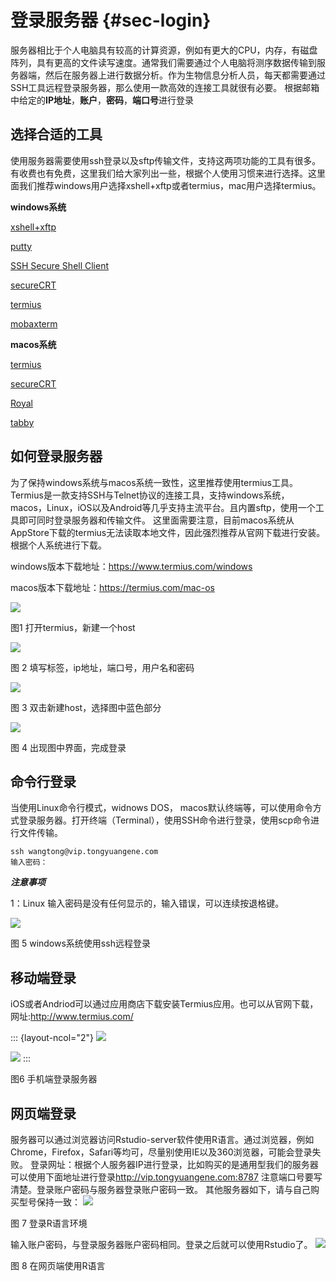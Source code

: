 # 登录服务器 {#sec-login}

服务器相比于个人电脑具有较高的计算资源，例如有更大的CPU，内存，有磁盘阵列，具有更高的文件读写速度。通常我们需要通过个人电脑将测序数据传输到服务器端，然后在服务器上进行数据分析。作为生物信息分析人员，每天都需要通过SSH工具远程登录服务器，那么使用一款高效的连接工具就很有必要。 根据邮箱中给定的**IP地址**，**账户**，**密码**，**端口号**进行登录

## 选择合适的工具

使用服务器需要使用ssh登录以及sftp传输文件，支持这两项功能的工具有很多。有收费也有免费，这里我们给大家列出一些，根据个人使用习惯来进行选择。这里面我们推荐windows用户选择xshell+xftp或者termius，mac用户选择termius。

**windows系统**

[xshell+xftp](https://www.xshell.com/zh/free-for-home-school/)

[putty](https://www.chiark.greenend.org.uk/~sgtatham/putty/)

[SSH Secure Shell Client](https://www.ssh.com/ssh/)

[secureCRT](https://www.vandyke.com/products/securecrt/)

[termius](https://www.termius.com)

[mobaxterm](https://mobaxterm.mobatek.net/download.html)

**macos系统**

[termius](https://www.termius.com)

[secureCRT](https://www.vandyke.com/products/securecrt/)

[Royal](https://www.royalapps.com/ts/mac/features)

[tabby](https://tabby.sh/)

## 如何登录服务器

为了保持windows系统与macos系统一致性，这里推荐使用termius工具。Termius是一款支持SSH与Telnet协议的连接工具，支持windows系统，macos，Linux，iOS以及Android等几乎支持主流平台。且内置sftp，使用一个工具即可同时登录服务器和传输文件。 这里面需要注意，目前macos系统从AppStore下载的termius无法读取本地文件，因此强烈推荐从官网下载进行安装。根据个人系统进行下载。

windows版本下载地址：<https://www.termius.com/windows>

macos版本下载地址：<https://termius.com/mac-os>

![](images/login1.png)

图1 打开termius，新建一个host

![](images/login2.png)

图 2 填写标签，ip地址，端口号，用户名和密码

![](images/login3.png)

图 3 双击新建host，选择图中蓝色部分

![](images/login4.png)

图 4 出现图中界面，完成登录

## 命令行登录

当使用Linux命令行模式，widnows DOS， macos默认终端等，可以使用命令方式登录服务器。打开终端（Terminal），使用SSH命令进行登录，使用scp命令进行文件传输。

```         
ssh wangtong@vip.tongyuangene.com  
输入密码：
```

***注意事项***

1：Linux 输入密码是没有任何显示的，输入错误，可以连续按退格键。

![](images/login5.png)

图 5 windows系统使用ssh远程登录

## 移动端登录

iOS或者Andriod可以通过应用商店下载安装Termius应用。也可以从官网下载，网址:<http://www.termius.com/>

::: {layout-ncol="2"}
![](images/login7.jpg)

![](images/login8.jpg)
:::

图6 手机端登录服务器

## 网页端登录

服务器可以通过浏览器访问Rstudio-server软件使用R语言。通过浏览器，例如Chrome，Firefox，Safari等均可，尽量别使用IE以及360浏览器，可能会登录失败。 登录网址：根据个人服务器IP进行登录，比如购买的是通用型我们的服务器可以使用下面地址进行登录<http://vip.tongyuangene.com:8787> 注意端口号要写清楚。登录账户密码与服务器登录账户密码一致。 其他服务器如下，请与自己购买型号保持一致： ![](images/login9.png)

图 7 登录R语言环境

输入账户密码，与登录服务器账户密码相同。登录之后就可以使用Rstudio了。 ![](images/login10.png)

图 8 在网页端使用R语言
